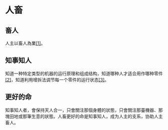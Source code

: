 # 人畜

## 畜人

人主以畜人為業[[1]](./appendices/道德经.md)。

## 知事知人

知道一种特定类型的机器的运行原理和组成结构，知道哪种人才适合用作哪种零件[[2]](./appendices/大體篇.md)，知道利用增拆法调节每一个零件的运行状态[[3]](./appendices/增拆法.md)。

## 更好的命

知事知人者，會保持天人合一，只會關注那個身體的狀態，只會關注那臺機器、那塊田地或那筆生意的狀態。人畜更好的命是知事知人，成为人主的支系，协助人主畜人。
